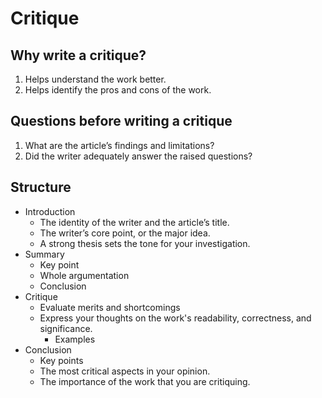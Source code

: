 # Critique

## Why write a critique?

1. Helps understand the work better.
2. Helps identify the pros and cons of the work.

## Questions before writing a critique

1. What are the article’s findings and limitations?
2. Did the writer adequately answer the raised questions?

## Structure

- Introduction
    - The identity of the writer and the article’s title.
    - The writer’s core point, or the major idea.
    - A strong thesis sets the tone for your investigation.
- Summary
    - Key point
    - Whole argumentation
    - Conclusion
- Critique
    - Evaluate merits and shortcomings
    - Express your thoughts on the work's readability, correctness, and significance.
        - Examples
- Conclusion
    - Key points
    - The most critical aspects in your opinion.
    - The importance of the work that you are critiquing.